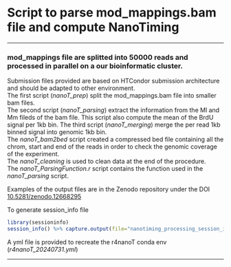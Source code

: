 # Script to parse mod_mappings.bam file and compute NanoTiming  
***
### mod_mappings file are splitted into 50000 reads and processed in parallel on a our bioinformatic cluster.

Submission files provided are based on HTCondor submission architecture and should be adapted to other environment.  
The first script (*nanoT_prep*) split the mod_mappings.bam file into smaller bam files.  
The second script (*nanoT_parsing*) extract the information from the Ml and Mm fileds of the bam file. This script also compute the mean of the BrdU signal per 1kb bin. 
The third script (*nanoT_merging*) merge the per read 1kb binned signal into genomic 1kb bin.  
The *nanoT_bam2bed* script created a compressed bed file containing all the chrom, start and end of the reads in order to check the genomic coverage of the experiment.  
The *nanoT_cleaning* is used to clean data at the end of the procedure.  
The *nanoT_ParsingFunction.r* script contains the function used in the *nanoT_parsing* script.  

Examples of the output files are in the Zenodo repository under the DOI [10.5281/zenodo.12668295](https://doi.org/10.5281/zenodo.12668295)

To generate session_info file

```R
library(sessioninfo)  
session_info() %>% capture.output(file="nanotiming_processing_session_info.txt")  
``` 

A yml file is provided to recreate the r4nanoT conda env (*r4nanoT_20240731.yml*)  
***
